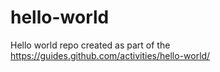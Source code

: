 # hello-world
Hello world repo created as part of the https://guides.github.com/activities/hello-world/ 
